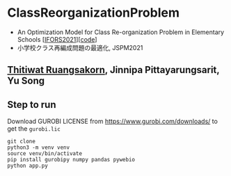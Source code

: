 # ClassReorganizationProblem
* An Optimization Model for Class Re-organization Problem in Elementary Schools [[IFORS2021](https://www.euro-online.org/conf/ifors2021/treat_abstract?paperid=10761)][[code](https://github.com/Aeim/ClassReorganizationProblem)]
* 小学校クラス再編成問題の最適化, JSPM2021
## [Thitiwat Ruangsakorn](https://github.com/Aeim), Jinnipa Pittayarungsarit, Yu Song


## Step to run
Download GUROBI LICENSE from https://www.gurobi.com/downloads/ to get the ```gurobi.lic```
```
git clone
python3 -m venv venv
source venv/bin/activate
pip install gurobipy numpy pandas pywebio
python app.py
```

